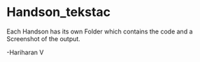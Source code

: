 # Handson_tekstac

Each Handson has its own Folder which contains the code and a Screenshot of the output.

-Hariharan V
